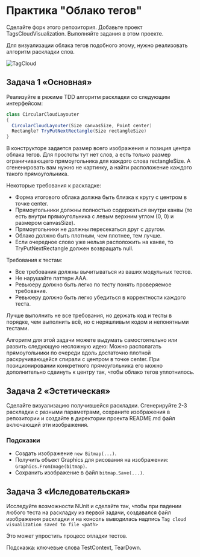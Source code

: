 # Практика "Облако тегов"

Сделайте форк этого репозитория. Добавьте проект TagsCloudVisualization. Выполняйте задания в этом проекте.

Для визуализации облака тегов подобного этому, нужно реализовать алгоритм раскладки слов.

![TagCloud](https://upload.wikimedia.org/wikipedia/commons/thumb/a/a7/Web_2.0_Map.svg/800px-Web_2.0_Map.svg.png)

## Задача 1 «Основная»
Реализуйте в режиме TDD алгоритм раскладки со следующим интерфейсом:
```csharp
class CircularCloudLayouter
{
  CircularCloudLayouter(Size canvasSize, Point center)
  Rectangle? TryPutNextRectangle(Size rectangleSize)
}
```

В конструкторе задается размер всего изображения и позиция центра облака тегов.
Для простоты тут нет слов, а есть только размер ограничивающего прямоугольника для каждого слова rectangleSize. 
А сгененировать вам нужно не картинку, а найти расположение каждого такого прямоугольника.

Некоторые требования к раскладке:

  * Форма итогового облака должна быть близка к кругу с центром в точке center.
  * Прямоугольники должны полностью содержаться внутри канвы
  (то есть внутри прямоугольника с левым верхним углом (0, 0) и размером canvasSize).
  * Прямоугольники не должны пересекаться друг с другом.
  * Облако должно быть плотным, чем плотнее, тем лучше.
  * Если очередное слово уже нельзя расположить на канве, то TryPutNextRectangle должен возвращать null.

Требования к тестам:

  * Все требования должны вычитываться из ваших модульных тестов.
  * Не нарушайте паттерн AAA.
  * Ревьюеру должно быть легко по тесту понять проверяемое требование.
  * Ревьюеру должно быть легко убедиться в корректности каждого теста.

Лучше выполнить не все требования, но держать код и тесты в порядке, чем выполнить всё, но с неряшливым кодом и непонятными тестами.

Алгоритм для этой задачи можете выдумать самостоятельно или развить следующую несложную идею:
Можно располагать прямоугольники по очереди вдоль достаточно плотной раскручивающейся спирали с центром в точке center.
При позиционировании конкретного прямоугольника его можно дополнительно сдвинуть к центру так, чтобы облако тегов уплотнилось.

## Задача 2 «Эстетическая»

Сделайте визуализацию получившейся раскладки. Сгенерируйте 2-3 раскладки с разными параметрами, сохраните изображения в репозитории 
и создайте в директории проекта README.md файл включающий эти изображения.

### Подсказки

* Создать изображение `new Bitmap(...)`.
* Получить объект Graphics для рисования на изображении: `Graphics.FromImage(bitmap)`.
* Сохранить изображение в файл `bitmap.Save(...)`.

## Задача 3 «Иследовательская»

Исследуйте возможности NUnit и сделайте так, чтобы при падении любого теста на раскладку из первой задачи, 
создавался файл изображения раскладки и на консоль выводилась надпись `Tag cloud visualization saved to file <path>`

Это может упростить процесс отладки тестов.

Подсказка: ключевые слова TestContext, TearDown.

